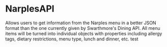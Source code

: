 # NarplesAPI
Allows users to get information from the Narples menu in a better JSON format than the one currently given by Swarthmore's Dining API. All menu items will be turned into individual objects with properties including allergy tags, dietary restrictions, menu type, lunch and dinner, etc.
test